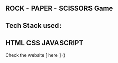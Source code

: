 ## ROCK - PAPER - SCISSORS Game
  ## Tech Stack used:
  ## HTML CSS JAVASCRIPT
 
Check the website [ here ] ()
